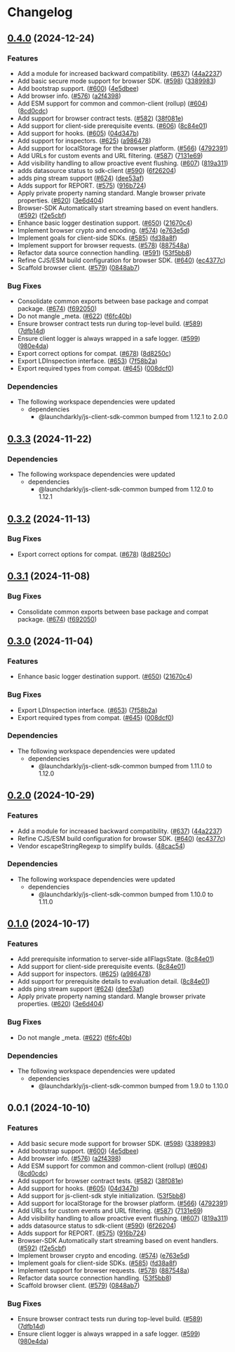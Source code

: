 # Changelog

## [0.4.0](https://github.com/nosnibor89/ld-sdk-criss-js-core/compare/js-client-sdk-v0.3.3...js-client-sdk-v0.4.0) (2024-12-24)


### Features

* Add a module for increased backward compatibility. ([#637](https://github.com/nosnibor89/ld-sdk-criss-js-core/issues/637)) ([44a2237](https://github.com/nosnibor89/ld-sdk-criss-js-core/commit/44a223730fed10fbd75e8de7c87c63570774fe96))
* Add basic secure mode support for browser SDK. ([#598](https://github.com/nosnibor89/ld-sdk-criss-js-core/issues/598)) ([3389983](https://github.com/nosnibor89/ld-sdk-criss-js-core/commit/33899830781affbe986f3bb9df35e5c908884f99))
* Add bootstrap support. ([#600](https://github.com/nosnibor89/ld-sdk-criss-js-core/issues/600)) ([4e5dbee](https://github.com/nosnibor89/ld-sdk-criss-js-core/commit/4e5dbee48d6bb236b5febd872c910e809058a012))
* Add browser info. ([#576](https://github.com/nosnibor89/ld-sdk-criss-js-core/issues/576)) ([a2f4398](https://github.com/nosnibor89/ld-sdk-criss-js-core/commit/a2f439813171527e05f5863afbda3fcb93fedb47))
* Add ESM support for common and common-client (rollup) ([#604](https://github.com/nosnibor89/ld-sdk-criss-js-core/issues/604)) ([8cd0cdc](https://github.com/nosnibor89/ld-sdk-criss-js-core/commit/8cd0cdce988f606b1efdf6bfd19484f6607db2e5))
* Add support for browser contract tests. ([#582](https://github.com/nosnibor89/ld-sdk-criss-js-core/issues/582)) ([38f081e](https://github.com/nosnibor89/ld-sdk-criss-js-core/commit/38f081ebf04c68123cf83addefbcbfec692cac16))
* Add support for client-side prerequisite events. ([#606](https://github.com/nosnibor89/ld-sdk-criss-js-core/issues/606)) ([8c84e01](https://github.com/nosnibor89/ld-sdk-criss-js-core/commit/8c84e0149a5621c6fcb95f2cfdbd6112f3540191))
* Add support for hooks. ([#605](https://github.com/nosnibor89/ld-sdk-criss-js-core/issues/605)) ([04d347b](https://github.com/nosnibor89/ld-sdk-criss-js-core/commit/04d347b25e01015134a2545be22bfd8b1d1e85cc))
* Add support for inspectors. ([#625](https://github.com/nosnibor89/ld-sdk-criss-js-core/issues/625)) ([a986478](https://github.com/nosnibor89/ld-sdk-criss-js-core/commit/a986478ed8e39d0f529ca6adec0a09b484421390))
* Add support for localStorage for the browser platform. ([#566](https://github.com/nosnibor89/ld-sdk-criss-js-core/issues/566)) ([4792391](https://github.com/nosnibor89/ld-sdk-criss-js-core/commit/4792391d1ae06f5d5afc7f7ab56608df6b1909c4))
* Add URLs for custom events and URL filtering. ([#587](https://github.com/nosnibor89/ld-sdk-criss-js-core/issues/587)) ([7131e69](https://github.com/nosnibor89/ld-sdk-criss-js-core/commit/7131e6905f19cc10a1374aae5e74cec66c7fd6de))
* Add visibility handling to allow proactive event flushing. ([#607](https://github.com/nosnibor89/ld-sdk-criss-js-core/issues/607)) ([819a311](https://github.com/nosnibor89/ld-sdk-criss-js-core/commit/819a311db6f56e323bb84c925789ad4bd19ae4ba))
* adds datasource status to sdk-client ([#590](https://github.com/nosnibor89/ld-sdk-criss-js-core/issues/590)) ([6f26204](https://github.com/nosnibor89/ld-sdk-criss-js-core/commit/6f262045b76836e5d2f5ccc2be433094993fcdbb))
* adds ping stream support ([#624](https://github.com/nosnibor89/ld-sdk-criss-js-core/issues/624)) ([dee53af](https://github.com/nosnibor89/ld-sdk-criss-js-core/commit/dee53af9312b74a70b748d49b2d2911d65333cf3))
* Adds support for REPORT. ([#575](https://github.com/nosnibor89/ld-sdk-criss-js-core/issues/575)) ([916b724](https://github.com/nosnibor89/ld-sdk-criss-js-core/commit/916b72409b63abdf350e70cca41331c4204b6e95))
* Apply private property naming standard. Mangle browser private properties. ([#620](https://github.com/nosnibor89/ld-sdk-criss-js-core/issues/620)) ([3e6d404](https://github.com/nosnibor89/ld-sdk-criss-js-core/commit/3e6d404ae665c5cc7e5a1394a59c8f2c9d5d682a))
* Browser-SDK Automatically start streaming based on event handlers. ([#592](https://github.com/nosnibor89/ld-sdk-criss-js-core/issues/592)) ([f2e5cbf](https://github.com/nosnibor89/ld-sdk-criss-js-core/commit/f2e5cbf1d0b3ae39a95881fecdcbefc11e9d0363))
* Enhance basic logger destination support. ([#650](https://github.com/nosnibor89/ld-sdk-criss-js-core/issues/650)) ([21670c4](https://github.com/nosnibor89/ld-sdk-criss-js-core/commit/21670c4acd629f7ccfeb7abbe94fe89723533600))
* Implement browser crypto and encoding. ([#574](https://github.com/nosnibor89/ld-sdk-criss-js-core/issues/574)) ([e763e5d](https://github.com/nosnibor89/ld-sdk-criss-js-core/commit/e763e5d2e53329c0f86b93544af85ca7a94e7936))
* Implement goals for client-side SDKs. ([#585](https://github.com/nosnibor89/ld-sdk-criss-js-core/issues/585)) ([fd38a8f](https://github.com/nosnibor89/ld-sdk-criss-js-core/commit/fd38a8fa8560dad0c6721c2eaeed2f3f5c674900))
* Implement support for browser requests. ([#578](https://github.com/nosnibor89/ld-sdk-criss-js-core/issues/578)) ([887548a](https://github.com/nosnibor89/ld-sdk-criss-js-core/commit/887548a29e22a618d44a6941c175f33402e331bf))
* Refactor data source connection handling. ([#591](https://github.com/nosnibor89/ld-sdk-criss-js-core/issues/591)) ([53f5bb8](https://github.com/nosnibor89/ld-sdk-criss-js-core/commit/53f5bb89754ff05405d481a959e75742fbd0d0a9))
* Refine CJS/ESM build configuration for browser SDK. ([#640](https://github.com/nosnibor89/ld-sdk-criss-js-core/issues/640)) ([ec4377c](https://github.com/nosnibor89/ld-sdk-criss-js-core/commit/ec4377cc2afc62455aba769c20f3831cccd50250))
* Scaffold browser client. ([#579](https://github.com/nosnibor89/ld-sdk-criss-js-core/issues/579)) ([0848ab7](https://github.com/nosnibor89/ld-sdk-criss-js-core/commit/0848ab790903f8fcdc717de6c426e4948abe51c4))


### Bug Fixes

* Consolidate common exports between base package and compat package. ([#674](https://github.com/nosnibor89/ld-sdk-criss-js-core/issues/674)) ([f692050](https://github.com/nosnibor89/ld-sdk-criss-js-core/commit/f69205082d83318e2772d027d6ea533de3ce5eb1))
* Do not mangle _meta. ([#622](https://github.com/nosnibor89/ld-sdk-criss-js-core/issues/622)) ([f6fc40b](https://github.com/nosnibor89/ld-sdk-criss-js-core/commit/f6fc40bc518d175d18d556b8c22e3c924ed25bbd))
* Ensure browser contract tests run during top-level build. ([#589](https://github.com/nosnibor89/ld-sdk-criss-js-core/issues/589)) ([7dfb14d](https://github.com/nosnibor89/ld-sdk-criss-js-core/commit/7dfb14de1757b66d9f876b25d4c1262e8f8b70c9))
* Ensure client logger is always wrapped in a safe logger. ([#599](https://github.com/nosnibor89/ld-sdk-criss-js-core/issues/599)) ([980e4da](https://github.com/nosnibor89/ld-sdk-criss-js-core/commit/980e4daaf32864e18f14b1e5e28e308dff0ae94f))
* Export correct options for compat. ([#678](https://github.com/nosnibor89/ld-sdk-criss-js-core/issues/678)) ([8d8250c](https://github.com/nosnibor89/ld-sdk-criss-js-core/commit/8d8250cafb20b60e45ac3661fd8b079cb62fb83e))
* Export LDInspection interface. ([#653](https://github.com/nosnibor89/ld-sdk-criss-js-core/issues/653)) ([7f58b2a](https://github.com/nosnibor89/ld-sdk-criss-js-core/commit/7f58b2aa947f85c5b3c2462882ccb52a9dbb8ce5))
* Export required types from compat. ([#645](https://github.com/nosnibor89/ld-sdk-criss-js-core/issues/645)) ([008dcf0](https://github.com/nosnibor89/ld-sdk-criss-js-core/commit/008dcf0e7693b47d2079badad5ba038c0f9e82fe))


### Dependencies

* The following workspace dependencies were updated
  * dependencies
    * @launchdarkly/js-client-sdk-common bumped from 1.12.1 to 2.0.0

## [0.3.3](https://github.com/launchdarkly/js-core/compare/js-client-sdk-v0.3.2...js-client-sdk-v0.3.3) (2024-11-22)


### Dependencies

* The following workspace dependencies were updated
  * dependencies
    * @launchdarkly/js-client-sdk-common bumped from 1.12.0 to 1.12.1

## [0.3.2](https://github.com/launchdarkly/js-core/compare/js-client-sdk-v0.3.1...js-client-sdk-v0.3.2) (2024-11-13)


### Bug Fixes

* Export correct options for compat. ([#678](https://github.com/launchdarkly/js-core/issues/678)) ([8d8250c](https://github.com/launchdarkly/js-core/commit/8d8250cafb20b60e45ac3661fd8b079cb62fb83e))

## [0.3.1](https://github.com/launchdarkly/js-core/compare/js-client-sdk-v0.3.0...js-client-sdk-v0.3.1) (2024-11-08)


### Bug Fixes

* Consolidate common exports between base package and compat package. ([#674](https://github.com/launchdarkly/js-core/issues/674)) ([f692050](https://github.com/launchdarkly/js-core/commit/f69205082d83318e2772d027d6ea533de3ce5eb1))

## [0.3.0](https://github.com/launchdarkly/js-core/compare/js-client-sdk-v0.2.0...js-client-sdk-v0.3.0) (2024-11-04)


### Features

* Enhance basic logger destination support. ([#650](https://github.com/launchdarkly/js-core/issues/650)) ([21670c4](https://github.com/launchdarkly/js-core/commit/21670c4acd629f7ccfeb7abbe94fe89723533600))


### Bug Fixes

* Export LDInspection interface. ([#653](https://github.com/launchdarkly/js-core/issues/653)) ([7f58b2a](https://github.com/launchdarkly/js-core/commit/7f58b2aa947f85c5b3c2462882ccb52a9dbb8ce5))
* Export required types from compat. ([#645](https://github.com/launchdarkly/js-core/issues/645)) ([008dcf0](https://github.com/launchdarkly/js-core/commit/008dcf0e7693b47d2079badad5ba038c0f9e82fe))


### Dependencies

* The following workspace dependencies were updated
  * dependencies
    * @launchdarkly/js-client-sdk-common bumped from 1.11.0 to 1.12.0

## [0.2.0](https://github.com/launchdarkly/js-core/compare/js-client-sdk-v0.1.0...js-client-sdk-v0.2.0) (2024-10-29)


### Features

* Add a module for increased backward compatibility. ([#637](https://github.com/launchdarkly/js-core/issues/637)) ([44a2237](https://github.com/launchdarkly/js-core/commit/44a223730fed10fbd75e8de7c87c63570774fe96))
* Refine CJS/ESM build configuration for browser SDK. ([#640](https://github.com/launchdarkly/js-core/issues/640)) ([ec4377c](https://github.com/launchdarkly/js-core/commit/ec4377cc2afc62455aba769c20f3831cccd50250))
* Vendor escapeStringRegexp to simplify builds. ([48cac54](https://github.com/launchdarkly/js-core/commit/48cac546f6d36a6b70f3b1f7cb72d1dcff2b50ba))


### Dependencies

* The following workspace dependencies were updated
  * dependencies
    * @launchdarkly/js-client-sdk-common bumped from 1.10.0 to 1.11.0

## [0.1.0](https://github.com/launchdarkly/js-core/compare/js-client-sdk-v0.0.1...js-client-sdk-v0.1.0) (2024-10-17)


### Features

* Add prerequisite information to server-side allFlagsState. ([8c84e01](https://github.com/launchdarkly/js-core/commit/8c84e0149a5621c6fcb95f2cfdbd6112f3540191))
* Add support for client-side prerequisite events. ([8c84e01](https://github.com/launchdarkly/js-core/commit/8c84e0149a5621c6fcb95f2cfdbd6112f3540191))
* Add support for inspectors. ([#625](https://github.com/launchdarkly/js-core/issues/625)) ([a986478](https://github.com/launchdarkly/js-core/commit/a986478ed8e39d0f529ca6adec0a09b484421390))
* Add support for prerequisite details to evaluation detail. ([8c84e01](https://github.com/launchdarkly/js-core/commit/8c84e0149a5621c6fcb95f2cfdbd6112f3540191))
* adds ping stream support ([#624](https://github.com/launchdarkly/js-core/issues/624)) ([dee53af](https://github.com/launchdarkly/js-core/commit/dee53af9312b74a70b748d49b2d2911d65333cf3))
* Apply private property naming standard. Mangle browser private properties. ([#620](https://github.com/launchdarkly/js-core/issues/620)) ([3e6d404](https://github.com/launchdarkly/js-core/commit/3e6d404ae665c5cc7e5a1394a59c8f2c9d5d682a))


### Bug Fixes

* Do not mangle _meta. ([#622](https://github.com/launchdarkly/js-core/issues/622)) ([f6fc40b](https://github.com/launchdarkly/js-core/commit/f6fc40bc518d175d18d556b8c22e3c924ed25bbd))


### Dependencies

* The following workspace dependencies were updated
  * dependencies
    * @launchdarkly/js-client-sdk-common bumped from 1.9.0 to 1.10.0

## 0.0.1 (2024-10-10)


### Features

* Add basic secure mode support for browser SDK. ([#598](https://github.com/launchdarkly/js-core/issues/598)) ([3389983](https://github.com/launchdarkly/js-core/commit/33899830781affbe986f3bb9df35e5c908884f99))
* Add bootstrap support. ([#600](https://github.com/launchdarkly/js-core/issues/600)) ([4e5dbee](https://github.com/launchdarkly/js-core/commit/4e5dbee48d6bb236b5febd872c910e809058a012))
* Add browser info. ([#576](https://github.com/launchdarkly/js-core/issues/576)) ([a2f4398](https://github.com/launchdarkly/js-core/commit/a2f439813171527e05f5863afbda3fcb93fedb47))
* Add ESM support for common and common-client (rollup) ([#604](https://github.com/launchdarkly/js-core/issues/604)) ([8cd0cdc](https://github.com/launchdarkly/js-core/commit/8cd0cdce988f606b1efdf6bfd19484f6607db2e5))
* Add support for browser contract tests. ([#582](https://github.com/launchdarkly/js-core/issues/582)) ([38f081e](https://github.com/launchdarkly/js-core/commit/38f081ebf04c68123cf83addefbcbfec692cac16))
* Add support for hooks. ([#605](https://github.com/launchdarkly/js-core/issues/605)) ([04d347b](https://github.com/launchdarkly/js-core/commit/04d347b25e01015134a2545be22bfd8b1d1e85cc))
* Add support for js-client-sdk style initialization. ([53f5bb8](https://github.com/launchdarkly/js-core/commit/53f5bb89754ff05405d481a959e75742fbd0d0a9))
* Add support for localStorage for the browser platform. ([#566](https://github.com/launchdarkly/js-core/issues/566)) ([4792391](https://github.com/launchdarkly/js-core/commit/4792391d1ae06f5d5afc7f7ab56608df6b1909c4))
* Add URLs for custom events and URL filtering. ([#587](https://github.com/launchdarkly/js-core/issues/587)) ([7131e69](https://github.com/launchdarkly/js-core/commit/7131e6905f19cc10a1374aae5e74cec66c7fd6de))
* Add visibility handling to allow proactive event flushing. ([#607](https://github.com/launchdarkly/js-core/issues/607)) ([819a311](https://github.com/launchdarkly/js-core/commit/819a311db6f56e323bb84c925789ad4bd19ae4ba))
* adds datasource status to sdk-client ([#590](https://github.com/launchdarkly/js-core/issues/590)) ([6f26204](https://github.com/launchdarkly/js-core/commit/6f262045b76836e5d2f5ccc2be433094993fcdbb))
* Adds support for REPORT. ([#575](https://github.com/launchdarkly/js-core/issues/575)) ([916b724](https://github.com/launchdarkly/js-core/commit/916b72409b63abdf350e70cca41331c4204b6e95))
* Browser-SDK Automatically start streaming based on event handlers. ([#592](https://github.com/launchdarkly/js-core/issues/592)) ([f2e5cbf](https://github.com/launchdarkly/js-core/commit/f2e5cbf1d0b3ae39a95881fecdcbefc11e9d0363))
* Implement browser crypto and encoding. ([#574](https://github.com/launchdarkly/js-core/issues/574)) ([e763e5d](https://github.com/launchdarkly/js-core/commit/e763e5d2e53329c0f86b93544af85ca7a94e7936))
* Implement goals for client-side SDKs. ([#585](https://github.com/launchdarkly/js-core/issues/585)) ([fd38a8f](https://github.com/launchdarkly/js-core/commit/fd38a8fa8560dad0c6721c2eaeed2f3f5c674900))
* Implement support for browser requests. ([#578](https://github.com/launchdarkly/js-core/issues/578)) ([887548a](https://github.com/launchdarkly/js-core/commit/887548a29e22a618d44a6941c175f33402e331bf))
* Refactor data source connection handling.  ([53f5bb8](https://github.com/launchdarkly/js-core/commit/53f5bb89754ff05405d481a959e75742fbd0d0a9))
* Scaffold browser client. ([#579](https://github.com/launchdarkly/js-core/issues/579)) ([0848ab7](https://github.com/launchdarkly/js-core/commit/0848ab790903f8fcdc717de6c426e4948abe51c4))


### Bug Fixes

* Ensure browser contract tests run during top-level build. ([#589](https://github.com/launchdarkly/js-core/issues/589)) ([7dfb14d](https://github.com/launchdarkly/js-core/commit/7dfb14de1757b66d9f876b25d4c1262e8f8b70c9))
* Ensure client logger is always wrapped in a safe logger. ([#599](https://github.com/launchdarkly/js-core/issues/599)) ([980e4da](https://github.com/launchdarkly/js-core/commit/980e4daaf32864e18f14b1e5e28e308dff0ae94f))
